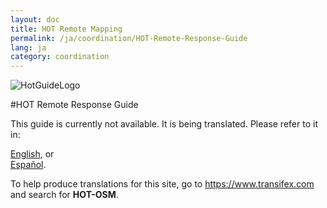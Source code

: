 ```yaml
---
layout: doc
title: HOT Remote Mapping  
permalink: /ja/coordination/HOT-Remote-Response-Guide 
lang: ja
category: coordination
---
```

![HotGuideLogo](http://hot.openstreetmap.org/sites/default/themes/hot/logo.png)

#HOT Remote Response Guide  


This guide is currently not available. It is being translated. Please refer to it in:  

[English](/en/coordination/HOT-Remote-Response-Guide), or  
[Español](/es/coordination/HOT-Remote-Response-Guide).  

To help produce translations for this site, go to <https://www.transifex.com> and search for **HOT-OSM**.  

